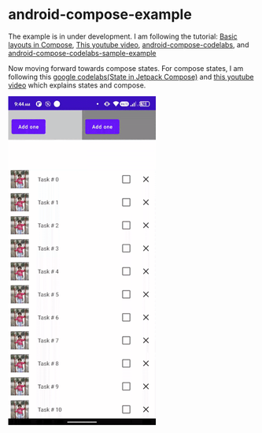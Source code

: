 # android-compose-example
The example is in under development.
I am following the tutorial: [ Basic layouts in Compose](https://twitter.com/AndroidDev/status/1530594820347011074?s=20&t=dRfrWOhEhOyLGxXTjXAvLQ), [This youtube video](https://youtu.be/kyH01Lg4G1E), [android-compose-codelabs](https://developer.android.com/codelabs/jetpack-compose-basics#0), and [android-compose-codelabs-sample-example](https://github.com/googlecodelabs/android-compose-codelabs)

Now moving forward towards compose states.
For compose states, I am following this [google codelabs(State in Jetpack Compose)](https://developer.android.com/codelabs/jetpack-compose-state#0) and [this youtube video](https://youtu.be/PMMY23F0CFg) which explains states and compose.


![Compose list example](https://github.com/RumitPatel/android-compose-example/blob/main/demoimages/compose-list-with-checkbox.gif)
